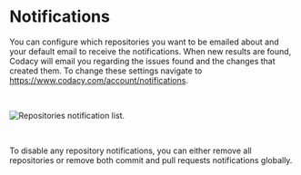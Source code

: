 # Notifications

You can configure which repositories you want to be emailed about and
your default email to receive the notifications. When new results are
found, Codacy will email you regarding the issues found and the changes
that created them. To change these settings navigate to
<https://www.codacy.com/account/notifications>.

 

![<span class="wysiwyg-font-size-small">Repositories notification
list.</span>](https://support.codacy.com/hc/en-us/article_attachments/207504589/Screen_Shot_2016-10-13_at_11.27.20.png)

 

To disable any repository notifications, you can either remove all
repositories or remove both commit and pull requests notifications
globally.

 
